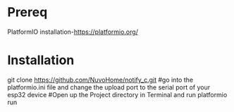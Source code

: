 
# Prereq 
PlatformIO installation-https://platformio.org/
# Installation
git clone https://github.com/NuvoHome/notify_c.git
#go into the platformio.ini file and change the upload port to the serial port of your esp32 device
#Open up the Project directory in Terminal and run 
platformio run
